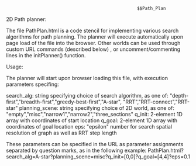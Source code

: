                                                       $$Path_Plan
2D Path planner:

The file PathPlan.html is a code stencil for implementing various search algorithms for path planning. The planner will execute automatically upon page load of the file into the browser. Other worlds can be used through custom URL commands (described below) , or uncomment/commenting lines in the initPlanner() function.

Usage: 

The planner will start upon browser loading this file, with execution parameters specifing:

search_alg: string specifying choice of search algorithm, as one of:
    "depth-first","breadth-first","greedy-best-first","A-star",
    "RRT","RRT-connect","RRT-star"
planning_scene: string specifying choice of 2D world, as one of:
    "empty","misc","narrow1","narrow2","three_sections"
q_init: 2-element 1D array with coordinates of start location
q_goal: 2-element 1D array with coordinates of goal location
eps: "epsilon" number for search spatial resolution of graph 
    as well as RRT step length

These parameters can be specified in the URL as parameter assignments separated by question marks, as in the following example:
PathPlan.html?search_alg=A-star?planning_scene=misc?q_init=[0,0]?q_goal=[4,4]?eps=0.1
